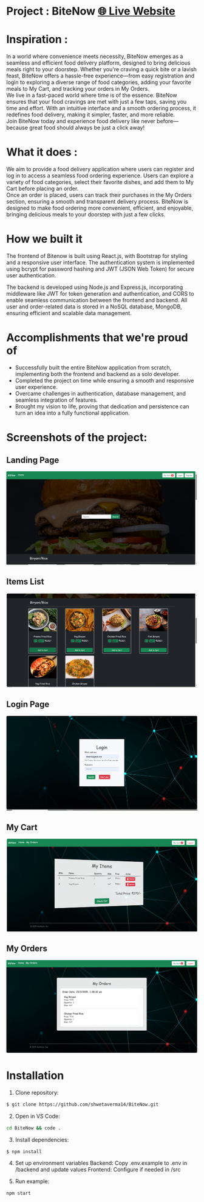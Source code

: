 # Project : BiteNow                                                 [🌐 Live Website](https://bitnoww.netlify.app)

# Inspiration : 
In a world where convenience meets necessity, BiteNow emerges as a seamless and efficient food delivery platform, designed to bring delicious meals right to your doorstep. Whether you're craving a quick bite or a lavish feast, BiteNow offers a hassle-free experience—from easy registration and login to exploring a diverse range of food categories, adding your favorite meals to My Cart, and tracking your orders in My Orders.<br>
We live in a fast-paced world where time is of the essence. BiteNow ensures that your food cravings are met with just a few taps, saving you time and effort. With an intuitive interface and a smooth ordering process, it redefines food delivery, making it simpler, faster, and more reliable.<br>
Join BiteNow today and experience food delivery like never before—because great food should always be just a click away!
# What it does :
We aim to provide a food delivery application where users can register and log in to access a seamless food ordering experience. Users can explore a variety of food categories, select their favorite dishes, and add them to My Cart before placing an order.<br>
Once an order is placed, users can track their purchases in the My Orders section, ensuring a smooth and transparent delivery process. BiteNow is designed to make food ordering more convenient, efficient, and enjoyable, bringing delicious meals to your doorstep with just a few clicks.
# How we built it
The frontend of Bitenow is built using React.js, with Bootstrap for styling and a responsive user interface. The authentication system is implemented using bcrypt for password hashing and JWT (JSON Web Token) for secure user authentication.<br>

The backend is developed using Node.js and Express.js, incorporating middleware like JWT for token generation and authentication, and CORS to enable seamless communication between the frontend and backend. All user and order-related data is stored in a NoSQL database, MongoDB, ensuring efficient and scalable data management.
# Accomplishments that we're proud of
* Successfully built the entire BiteNow application from scratch, implementing both the frontend and backend as a solo developer.<br>
* Completed the project on time while ensuring a smooth and responsive user experience.<br>
* Overcame challenges in authentication, database management, and seamless integration of features.<br>
* Brought my vision to life, proving that dedication and persistence can turn an idea into a fully functional application.<br>
# Screenshots of the project:
## Landing Page
![Landing Page](src/images/Landing%20Page.PNG)
## Items List
![Items List](src/images/Items%20List.PNG)
## Login Page
![Login Page](src/images/Login%20Page.PNG)
## My Cart
![My Cart](src/images/My%20Cart.PNG)
## My Orders
![My Orders](src/images/My%20Orders.PNG)

# Installation
1. Clone repository:
```bash
$ git clone https://github.com/shwetaverma14/BiteNow.git
```

2. Open in VS Code:
```bash
cd BiteNow && code .
```
3. Install dependencies:
```bash
$ npm install
```
4. Set up environment variables
Backend: Copy .env.example to .env in /backend and update values
Frontend: Configure if needed in /src

5. Run example:
```bash
npm start
```






